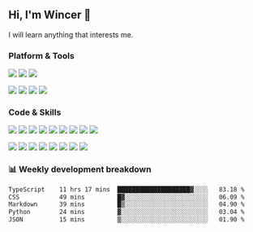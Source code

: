 ## Hi, I'm Wincer 👋

I will learn anything that interests me.

### Platform & Tools

[![](https://img.shields.io/badge/macOS-Sequoia-292e33?style=flat-square&logo=apple&logoColor=ffffff)](https://www.apple.com/macos/macos-sequoia/)
[![](https://custom-icon-badges.demolab.com/badge/Windows-11-0078D6?logo=windows11&logoColor=white&style=flat-square)](https://www.microsoft.com/windows/get-windows-11)
[![](https://img.shields.io/badge/openSUSE-Tumbleweed-73ba25?style=flat-square&logo=opensuse&logoColor=ffffff)](https://get.opensuse.org/tumbleweed/)

[![](https://img.shields.io/badge/Editor-Zed-007ACC?style=flat-square&logo=zedindustries&logoColor=#084CCF)](https://zed.dev/)
[![](https://img.shields.io/badge/Editor-Neovim-57A143?style=flat-square&logo=neovim&logoColor=ffffff)](https://neovim.io/)
[![](https://img.shields.io/badge/Note-Notion-000000?style=flat-square&logo=notion&logoColor=ffffff)](https://notion.so)
[![](https://img.shields.io/badge/Terminal-iTerm2-000000?style=flat-square&logo=iterm2&logoColor=ffffff)](https://iterm2.com/)

### Code & Skills

[![](https://img.shields.io/badge/-Elixir-4B275F?style=flat-square&logo=elixir&logoColor=ffffff)](https://elixir-lang.org/)
[![](https://img.shields.io/badge/-Python-3776AB?style=flat-square&logo=python&logoColor=ffffff)](https://www.python.org/)
[![](https://img.shields.io/badge/-Golang-00ADD8?style=flat-square&logo=go&logoColor=ffffff)](https://golang.org/)
[![](https://img.shields.io/badge/-Rust-000000?style=flat-square&logo=rust&logoColor=ffffff)]([https://golang.org/](https://www.rust-lang.org/))
[![](https://img.shields.io/badge/-JavaScript-F7DF1E?style=flat-square&logo=JavaScript&logoColor=ffffff)](http://www.ecmascript.org/)
[![](https://img.shields.io/badge/-Markdown-black?style=flat-square&logo=markdown&logoColor=ffffff)](https://www.markdownguide.org/)
[![](https://img.shields.io/badge/-React-61DAFB?style=flat-square&logo=react&logoColor=ffffff)](https://reactjs.org/)
[![](https://img.shields.io/badge/-Solid-2C4F7C?style=flat-square&logo=solid&logoColor=ffffff)](https://www.solidjs.com/)
[![](https://img.shields.io/badge/-Node.js-339933?style=flat-square&logo=react&logoColor=ffffff)](https://nodejs.org/)


[![](https://img.shields.io/badge/-Docker-2496ED?style=flat-square&logo=docker&logoColor=ffffff)](https://www.docker.com/)
[![](https://img.shields.io/badge/-Kubernetes-326CE5?style=flat-square&logo=kubernetes&logoColor=ffffff)](https://kubernetes.io/)
[![](https://img.shields.io/badge/-NGINX-269539?style=flat-square&logo=nginx&logoColor=ffffff)](https://nginx.org/)
[![](https://img.shields.io/badge/-Traefik%20Proxy-24A1C1?style=flat-square&logo=traefikproxy&logoColor=ffffff)](https://doc.traefik.io/traefik/)
[![](https://img.shields.io/badge/-GitHub%20Actions-2088FF?style=flat-square&logo=github-actions&logoColor=ffffff)](https://github.com/features/actions)
[![](https://img.shields.io/badge/-PostgreSQL-336791?style=flat-square&logo=postgresql&logoColor=ffffff)](https://www.postgresql.org/)
[![](https://img.shields.io/badge/-Elastic%20Stack-005571?style=flat-square&logo=elastic-stack&logoColor=ffffff)](https://www.elastic.co/)
[![](https://img.shields.io/badge/-Linux-Fcc624?style=flat-square&logo=linux&logoColor=ffffff)](https://www.linux.org/)

### 📊 Weekly development breakdown
<!--START_SECTION:waka-->

```txt
TypeScript    11 hrs 17 mins  ████████████████████▓░░░░   83.18 %
CSS           49 mins         █▓░░░░░░░░░░░░░░░░░░░░░░░   06.09 %
Markdown      39 mins         █▒░░░░░░░░░░░░░░░░░░░░░░░   04.90 %
Python        24 mins         ▓░░░░░░░░░░░░░░░░░░░░░░░░   03.04 %
JSON          15 mins         ▒░░░░░░░░░░░░░░░░░░░░░░░░   01.90 %
```

<!--END_SECTION:waka-->
